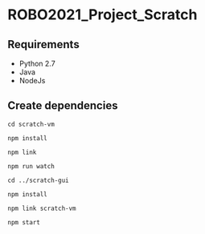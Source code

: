 # ROBO2021_Project_Scratch

## Requirements

 * Python 2.7
 * Java
 * NodeJs

## Create dependencies

```
cd scratch-vm

npm install

npm link

npm run watch

cd ../scratch-gui

npm install

npm link scratch-vm

npm start

```

